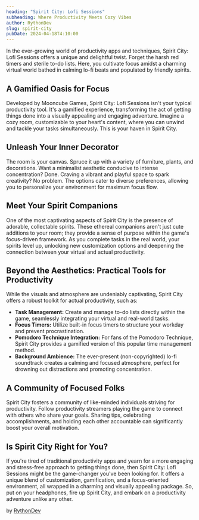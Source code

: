 ```yaml
---
heading: "Spirit City: Lofi Sessions"
subheading: Where Productivity Meets Cozy Vibes
author: RythonDev
slug: spirit-city
pubDate: 2024-04-18T4:10:00
---
```


In the ever-growing world of productivity apps and techniques, Spirit City: Lofi Sessions offers a unique and delightful twist. Forget the harsh red timers and sterile to-do lists. Here, you cultivate focus amidst a charming virtual world bathed in calming lo-fi beats and populated by friendly spirits. 

## A Gamified Oasis for Focus

Developed by Mooncube Games, Spirit City: Lofi Sessions isn't your typical productivity tool. It's a gamified experience, transforming the act of getting things done into a visually appealing and engaging adventure.  Imagine a cozy room, customizable to your heart's content, where you can unwind and tackle your tasks simultaneously. This is your haven in Spirit City.  

## Unleash Your Inner Decorator

The room is your canvas. Spruce it up with a variety of furniture, plants, and decorations.  Want a minimalist aesthetic conducive to intense concentration? Done. Craving a vibrant and playful space to spark creativity? No problem.  The options cater to diverse preferences, allowing you to personalize your environment for maximum focus flow.

## Meet Your Spirit Companions

One of the most captivating aspects of Spirit City is the presence of adorable, collectable spirits. These ethereal companions aren't just cute additions to your room; they provide a sense of purpose within the game's focus-driven framework.  As you complete tasks in the real world, your spirits level up, unlocking new customization options and deepening the connection between your virtual and actual productivity.  

## Beyond the Aesthetics: Practical Tools for Productivity

While the visuals and atmosphere are undeniably captivating, Spirit City offers a robust toolkit for actual productivity, such as:

* **Task Management:** Create and manage to-do lists directly within the game, seamlessly integrating your virtual and real-world tasks.
* **Focus Timers:** Utilize built-in focus timers to structure your workday and prevent procrastination. 
* **Pomodoro Technique Integration:**  For fans of the Pomodoro Technique, Spirit City provides a gamified version of this popular time management method. 
* **Background Ambience:**  The ever-present (non-copyrighted) lo-fi soundtrack creates a calming and focused atmosphere, perfect for drowning out distractions and promoting concentration. 

## A Community of Focused Folks

Spirit City fosters a community of like-minded individuals striving for productivity.  Follow productivity streamers playing the game to connect with others who share your goals.  Sharing tips, celebrating accomplishments, and holding each other accountable can significantly boost your overall motivation.

## Is Spirit City Right for You?

If you're tired of traditional productivity apps and yearn for a more engaging and stress-free approach to getting things done, then Spirit City: Lofi Sessions might be the game-changer you've been looking for.  It offers a unique blend of customization, gamification, and a focus-oriented environment, all wrapped in a charming and visually appealing package.  So, put on your headphones, fire up Spirit City, and embark on a productivity adventure unlike any other. 

<div class="mt-10">

by [RythonDev](https://twitch.tv/RythonDev)

</div>